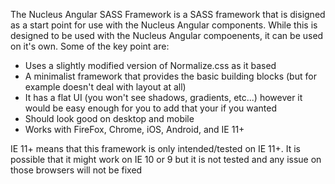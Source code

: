 The Nucleus Angular SASS Framework is a SASS framework that is disigned as a start point for use with the Nucleus Angular components.  While this is designed to be used with the Nucleus Angular compoenents, it can be used on it's own.  Some of the key point are:

- Uses a slightly modified version of Normalize.css as it based
- A minimalist framework that provides the basic building blocks (but for example doesn't deal with layout at all)
- It has a flat UI (you won't see shadows, gradients, etc...) however it would be easy enough for you to add that your if you wanted
- Should look good on desktop and mobile
- Works with FireFox, Chrome, iOS, Android, and IE 11+

IE 11+ means that this framework is only intended/tested on IE 11+.  It is possible that it might work on IE 10 or 9 but it is not tested and any issue on those browsers will not be fixed
